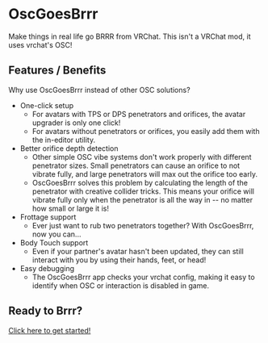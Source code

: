 # OscGoesBrrr

Make things in real life go BRRR from VRChat. This isn't a VRChat mod, it uses vrchat's OSC!

## Features / Benefits

Why use OscGoesBrrr instead of other OSC solutions?

* One-click setup
  * For avatars with TPS or DPS penetrators and orifices, the avatar upgrader is only one click!
  * For avatars without penetrators or orifices, you easily add them with the in-editor utility.
* Better orifice depth detection
  * Other simple OSC vibe systems don't work properly with different penetrator sizes. Small penetrators can cause an orifice to not vibrate fully, and large penetrators will max out the orifice too early.
  * OscGoesBrrr solves this problem by calculating the length of the penetrator with creative collider tricks. This means your orifice will vibrate fully only when the penetrator is all the way in -- no matter how small or large it is!
* Frottage support
  * Ever just want to rub two penetrators together? With OscGoesBrrr, now you can...
* Body Touch support
  * Even if your partner's avatar hasn't been updated, they can still interact with you by using their hands, feet, or head!
* Easy debugging
  * The OscGoesBrrr app checks your vrchat config, making it easy to identify when OSC or interaction is disabled in game.

## Ready to Brrr?

[Click here to get started!](https://gitlab.com/VRCFury/OscGoesBrrr/-/wikis/How-to-use-OscGoesBrrr)
